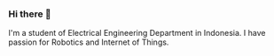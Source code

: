 ### Hi there 👋

I'm a student of Electrical Engineering Department in Indonesia. I have passion for Robotics and Internet of Things. 
